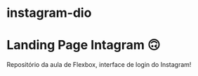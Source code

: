 # instagram-dio

# Landing Page Intagram 🙃

Repositório da aula de Flexbox, interface de login do Instagram! 
